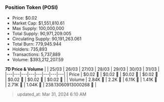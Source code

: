 
  ### Position Token (POSI)
  - Price: $0.02
  - Market Cap: $1,551,810.61
  - Max Supply: 100,000,000
  - Total Supply: 90,971,209.005
  - Circulating Supply: 90,191,263.061
  - Total Burn: 779,945.944
  - Holders: 735,893
  - Transactions: 5,737,889
  - Volume: $393,212,207.59

  **7D Price & Volume**
  | | 25&#x2F;03 | 26&#x2F;03 | 27&#x2F;03 | 28&#x2F;03 | 29&#x2F;03 | 30&#x2F;03 | 31&#x2F;03 |
  |---|---|---|---|---|---|---|---|
  | Price | $0.02 🚀 | $0.02 🔻 | $0.02 🔻 | $0.02 🔻 | $0.02 🚀 | $0.02 🔻 | $0.02 🔻 |
  | Volume | 2.84K 🚀 | 2.2K 🔻 | 6.11K 🚀 | 1.41K 🔻 | 2.71K 🚀 | 1.04K 🔻 | 238.13060913000268 🔻 |

  > updated_at: Mar 31, 2024 6:10 AM
